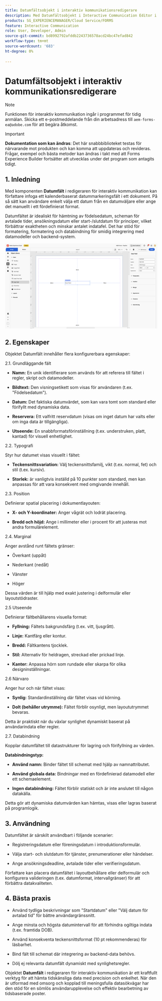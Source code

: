 ```yaml
---
title: Datumfältsobjekt i interaktiv kommunikationsredigerare
description: Med Datumfältsobjekt i Interactive Communication Editor i AEM Forms kan författare infoga ett kalenderbaserat datummarkeringsfält i ett dokument.
products: SG_EXPERIENCEMANAGER/Cloud Service/FORMS
feature: Interactive Communication
role: User, Developer, Admin
source-git-commit: bd8992792afddb2243736578acd24bc47efad842
workflow-type: tm+mt
source-wordcount: '683'
ht-degree: 0%

---
```



# Datumfältsobjekt i interaktiv kommunikationsredigerare

>[!NOTE]
>
> Funktionen för interaktiv kommunikation ingår i programmet för tidig anmälan. Skicka ett e-postmeddelande från din arbetsadress till `aem-forms-ea@adobe.com` för att begära åtkomst.

>[!IMPORTANT]
>
> **Dokumentation som kan ändras**: Det här snabbbiblioteket testas för närvarande mot produkten och kan komma att uppdateras och revideras. Frågar, exempel och bästa metoder kan ändras i takt med att Forms Experience Builder fortsätter att utvecklas under det program som antagits tidigt.

## &#x200B;1. Inledning

Med komponenten **Datumfält** i redigeraren för interaktiv kommunikation kan författare infoga ett kalenderbaserat datummarkeringsfält i ett dokument. På så sätt kan användare enkelt välja ett datum från en datumväljare eller ange det manuellt i ett fördefinierat format.

Datumfältet är idealiskt för hämtning av födelsedatum, scheman för avtalade tider, ansökningsdatum eller start-/slutdatum för principer, vilket förbättrar exaktheten och minskar antalet indatafel. Det har stöd för formatering, formatering och databindning för smidig integrering med datamodeller och backend-system.

![Sök efter IC Docu](/help/forms/interactive-communication/assets/date.png)

## &#x200B;2. Egenskaper

Objektet Datumfält innehåller flera konfigurerbara egenskaper:

2.1. Grundläggande fält

- **Namn:** En unik identifierare som används för att referera till fältet i regler, skript och datamodeller.

- **Bildtext:** Den visningsetikett som visas för användaren (t.ex. &quot;Födelsedatum&quot;).

- **Datum:** Det faktiska datumvärdet, som kan vara tomt som standard eller förifyllt med dynamiska data.

- **Reservera:** Ett valfritt reservdatum (visas om inget datum har valts eller om inga data är tillgängliga).

- **Utseende:** En snabbformatsförinställning (t.ex. understruken, platt, kantad) för visuell enhetlighet.

2.2. Typografi

Styr hur datumet visas visuellt i fältet:

- **Teckensnittsvariation:** Välj teckensnittsfamilj, vikt (t.ex. normal, fet) och stil (t.ex. kursiv).

- **Storlek:** är vanligtvis inställd på 10 punkter som standard, men kan anpassas för att vara konsekvent med omgivande innehåll.

2.3. Position

Definierar spatial placering i dokumentlayouten:

- **X- och Y-koordinater:** Anger vågrät och lodrät placering.

- **Bredd och höjd:** Ange i millimeter eller i procent för att justeras mot andra formulärelement.

2.4. Marginal

Anger avstånd runt fältets gränser:

- Överkant (uppåt)

- Nederkant (nedåt)

- Vänster

- Höger

Dessa värden är till hjälp med exakt justering i delformulär eller layoutstödraster.

2.5 Utseende

Definierar fältbehållarens visuella format:

- **Fyllning:** Fältets bakgrundsfärg (t.ex. vitt, ljusgrått).

- **Linje:** Kantfärg eller kontur.

- **Bredd:** Fältkantens tjocklek.

- **Stil:** Alternativ för heldragen, streckad eller prickad linje.

- **Kanter:** Anpassa hörn som rundade eller skarpa för olika designinställningar.

2.6 Närvaro

Anger hur och när fältet visas:

- **Synlig:** Standardinställning där fältet visas vid körning.

- **Dolt (behåller utrymme):** Fältet förblir osynligt, men layoututrymmet bevaras.

Detta är praktiskt när du växlar synlighet dynamiskt baserat på användarindata eller regler.

2.7. Databindning

Kopplar datumfältet till datastrukturer för lagring och förifyllning av värden.

**Databindningstyp:**

- **Använd namn:** Binder fältet till schemat med hjälp av namnattributet.

- **Använd globala data:** Bindningar med en fördefinierad datamodell eller ett schemaelement.

- **Ingen databindning:** Fältet förblir statiskt och är inte anslutet till någon datakälla.

Detta gör att dynamiska datumvärden kan hämtas, visas eller lagras baserat på programlogik.

## &#x200B;3. Användning

Datumfältet är särskilt användbart i följande scenarier:

- Registreringsdatum eller föreningsdatum i introduktionsformulär.

- Välja start- och slutdatum för tjänster, prenumerationer eller händelser.

- Ange ansökningsdeadline, avtalade tider eller verifieringsdatum.

Författare kan placera datumfältet i layoutbehållare eller delformulär och konfigurera valideringen (t.ex. datumformat, intervallgränser) för att förbättra datakvaliteten.

## &#x200B;4. Bästa praxis

- Använd tydliga beskrivningar som &quot;Startdatum&quot; eller &quot;Välj datum för avtalad tid&quot; för bättre användargränssnitt.

- Ange minsta och högsta datumintervall för att förhindra ogiltiga indata (t.ex. framtida DOB).

- Använd konsekventa teckensnittsformat (10 pt rekommenderas) för läsbarhet.

- Bind fält till schemat där integrering av backend-data behövs.

- Dölj ej relevanta datumfält dynamiskt med synlighetsregler.

Objektet **Datumfält** i redigeraren för interaktiv kommunikation är ett kraftfullt verktyg för att hämta tidskänsliga data med precision och enkelhet. När den är utformad med omsorg och kopplad till meningsfulla datasökvägar har den stöd för en sömlös användarupplevelse och effektiv bearbetning av tidsbaserade poster.


